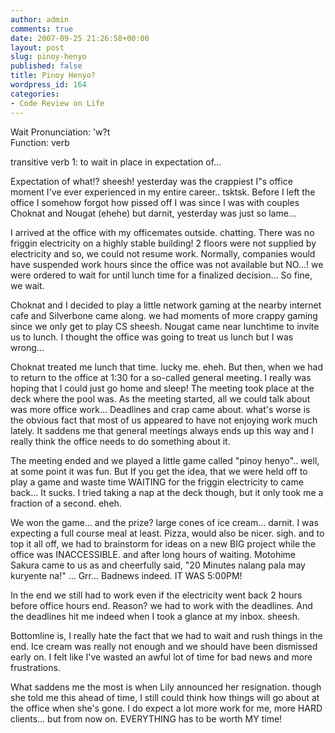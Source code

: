 ```yaml
---
author: admin
comments: true
date: 2007-09-25 21:26:58+00:00
layout: post
slug: pinoy-henyo
published: false
title: Pinoy Henyo?
wordpress_id: 164
categories:
- Code Review on Life
---
```


Wait 
Pronunciation: \'w?t\
Function: verb

transitive verb 
1: to wait in place in expectation of...

Expectation of what!? sheesh! yesterday was the crappiest I"s office moment I've ever experienced in my entire career.. tsktsk. Before I left the office I somehow forgot how pissed off I was since I was with couples Choknat and Nougat (ehehe) but darnit, yesterday was just so lame...

I arrived at the office with my officemates outside. chatting. There was no friggin electricity on a highly stable building! 2 floors were not supplied by electricity and so, we could not resume work. Normally, companies would have suspended work hours since the office was not available but NO...! we were ordered to wait for until lunch time for a finalized decision... So fine, we wait.

Choknat and I decided to play a little network gaming at the nearby internet cafe and Silverbone came along. we had moments of more crappy gaming since we only get to play CS sheesh. Nougat came near lunchtime to invite us to lunch. I thought the office was going to treat us lunch but I was wrong...

Choknat treated me lunch that time. lucky me. eheh. But then, when we had to return to the office at 1:30 for a so-called general meeting. I really was hoping that I could just go home and sleep! The meeting took place at the deck where the pool was. As the meeting started, all we could talk about was more office work... Deadlines and crap came about. what's worse is the obvious fact that most of us appeared to have not enjoying work much lately. It saddens me that general meetings always ends up this way and I really think the office needs to do something about it.

The meeting ended and we played a little game called "pinoy henyo".. well, at some point it was fun. But If you get the idea, that we were held off to play a game and waste time WAITING for the friggin electricity to came back... It sucks. I tried taking a nap at the deck though, but it only took me a fraction of a second. eheh.

We won the game... and the prize? large cones of ice cream... darnit. I was expecting a full course meal at least. Pizza, would also be nicer. sigh. and to top it all off, we had to brainstorm for ideas on a new BIG project while the office was INACCESSIBLE. and after long hours of waiting. Motohime Sakura came to us as and cheerfully said, "20 Minutes nalang pala may kuryente na!" ... Grr... Badnews indeed. IT WAS 5:00PM!

In the end we still had to work even if the electricity went back 2 hours before office hours end. Reason? we had to work with the deadlines. And the deadlines hit me indeed when I took a glance at my inbox. sheesh.

Bottomline is, I really hate the fact that we had to wait and rush things in the end. Ice cream was really not enough and we should have been dismissed early on. I felt like I've wasted an awful lot of time for bad news and more frustrations.

What saddens me the most is when Lily announced her resignation. though she told me this ahead of time, I still could think how things will go about at the office when she's gone. I do expect a lot more work for me, more HARD clients... but from now on. EVERYTHING has to be worth MY time!
